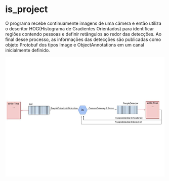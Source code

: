 # is_project

O programa recebe continuamente imagens de uma câmera e então utiliza o descritor HOG(Histograma de Gradientes Orientados) para identificar regiões contendo pessoas e definir retângulos ao redor das detecções. Ao final desse processo, as informações das detecções são publicadas como objeto Protobuf dos tipos Image e ObjectAnnotations em um canal inicialmente definido.

![Esquema de funcionamento do is_project](Esquema_do_is_project.jpg)